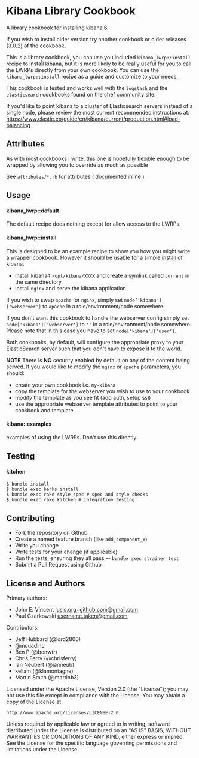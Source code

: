 Kibana Library Cookbook
===============

A library cookbook for installing kibana 6.

If you wish to install older version try another cookbook or older releases (3.0.2) of the cookbook.

This is a library cookbook,  you can use you included `kibana_lwrp::install` recipe to install kibana, but it is more likely to be really useful for you to call the LWRPs directly from your own cookbook.  You can use the `kibana_lwrp::install` recipe as a guide and customize to your needs.

This cookbook is tested and works well with the `logstash` and the `elasticsearch` cookbooks found on the chef community site.

If you'd like to point kibana to a cluster of Elasticsearch servers instead of a single node, please review the most current recommended instructions at:
 https://www.elastic.co/guide/en/kibana/current/production.html#load-balancing

Attributes
----------
As with most cookbooks I write, this one is hopefully flexible enough to be wrapped by allowing you to override as much as possible

See `attributes/*.rb` for attributes ( documented inline )

Usage
-----
#### kibana_lwrp::default

The default recipe does nothing except for allow access to the LWRPs.

#### kibana_lwrp::install

This is designed to be an example recipe to show you how you might write a wrapper cookbook.   However it should be usable for a
simple install of kibana.

- install kibana4 `/opt/kibana/XXXX` and create a symlink called `current` in the same directory.
- install `nginx` and serve the kibana application

If you wish to swap `apache` for `nginx`, simply set `node['kibana']['webserver']` to `apache` in a role/environment/node somewhere.

If you don't want this cookbook to handle the webserver config simply set `node['kibana']['webserver']` to `''` in a role/environment/node somewhere.
Please note that in this case you have to set `node['kibana']['user']`.

Both cookbooks, by default, will configure the appropriate proxy to your ElasticSearch server such that you don't have to expose it to the world.

**NOTE**
There is **NO** security enabled by default on any of the content being served.
If you would like to modify the `nginx` or `apache` parameters, you should:

- create your own cookbook i.e. `my-kibana`
- copy the template for the webserver you wish to use to your cookbook
- modify the template as you see fit (add auth, setup ssl)
- use the appropriate webserver template attributes to point to your cookbook and template

#### kibana::examples

examples of using the LWRPs.  Don't use this directly.

Testing
-------
#### kitchen


```
$ bundle install
$ bundle exec berks install
$ bundle exec rake style spec # spec and style checks
$ bundle exec rake kitchen # integration testing
```


Contributing
------------
- Fork the repository on Github
- Create a named feature branch (like `add_component_x`)
- Write you change
- Write tests for your change (if applicable)
- Run the tests, ensuring they all pass
-- `bundle exec strainer test`
- Submit a Pull Request using Github

License and Authors
-------------------
Primary authors:

- John E. Vincent <lusis.org+github.com@gmail.com>
- Paul Czarkowski <username.taken@gmail.com>

Contributors:

- Jeff Hubbard (@lord2800)
- @mouadino
- Ben P (@benwtr)
- Chris Ferry (@chrisferry)
- Ian Neubert (@ianneub)
- kellam (@klamontagne)
- Martin Smith (@martinb3)

Licensed under the Apache License, Version 2.0 (the "License");
you may not use this file except in compliance with the License.
You may obtain a copy of the License at

    http://www.apache.org/licenses/LICENSE-2.0

Unless required by applicable law or agreed to in writing, software
distributed under the License is distributed on an "AS IS" BASIS,
WITHOUT WARRANTIES OR CONDITIONS OF ANY KIND, either express or implied.
See the License for the specific language governing permissions and
limitations under the License.
